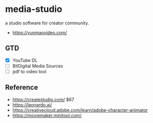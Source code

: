 # media-studio
a studio software for creator community.

- https://yunmaovideo.com/

## GTD
- [x] YouTube DL
- [ ] BitDigital Media Sources
- [ ] pdf to video tool

## Reference

* https://createstudio.com/ $67
* https://leonardo.ai/
* https://creativecloud.adobe.com/learn/adobe-character-animator
* https://moviemaker.minitool.com/

